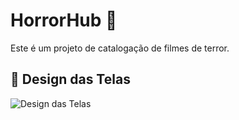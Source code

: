 # HorrorHub 🎃

Este é um projeto de catalogação de filmes de terror.

## 🎨 Design das Telas

![Design das Telas](https://raw.githubusercontent.com/Jessicakgs/horror-hub/refs/heads/main/DALL%C2%B7E%202025-01-14%2017.05.45%20-%20Design%20concept%20for%20a%20horror%20movie%20catalog%20application%2C%20featuring%20several%20screens_%201%29%20A%20home%20screen%20showcasing%20a%20list%20of%20horror%20movies%20with%20thumbnails%20.webp)
